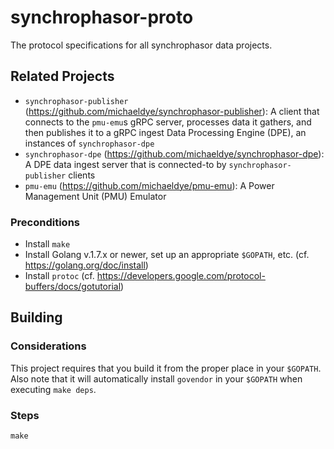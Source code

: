 # synchrophasor-proto

The protocol specifications for all synchrophasor data projects.

## Related Projects

 * `synchrophasor-publisher` (https://github.com/michaeldye/synchrophasor-publisher): A client that connects to the `pmu-emu`s gRPC server, processes data it gathers, and then publishes it to a gRPC ingest Data Processing Engine (DPE), an instances of `synchrophasor-dpe`
 * `synchrophasor-dpe` (https://github.com/michaeldye/synchrophasor-dpe): A DPE data ingest server that is connected-to by `synchrophasor-publisher` clients
 * `pmu-emu` (https://github.com/michaeldye/pmu-emu): A Power Management Unit (PMU) Emulator

### Preconditions

 * Install `make`
 * Install Golang v.1.7.x or newer, set up an appropriate `$GOPATH`, etc. (cf. https://golang.org/doc/install)
 * Install `protoc` (cf. https://developers.google.com/protocol-buffers/docs/gotutorial)

## Building

### Considerations

This project requires that you build it from the proper place in your `$GOPATH`. Also note that it will automatically install `govendor` in your `$GOPATH` when executing `make deps`.

### Steps

    make
